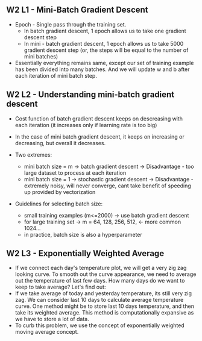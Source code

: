 ## W2 L1 - Mini-Batch Gradient Descent

- Epoch - Single pass through the training set.
    * In batch gradient descent, 1 epoch allows us to take one gradient descent step
    * In mini - batch gradient descent, 1 epoch allows us to take 5000 gradient descent step (or, the steps will be equal to the number of mini batches)
- Essentially everything remains same, except our set of training example has been divided into many batches. And we will update w and b after each iteration of mini batch step.

## W2 L2 - Understanding mini-batch gradient descent

- Cost function of batch gradient descent keeps on descreasing with each iteration (it increases only if learning rate is too big)
- In the case of mini batch gradient descent, it keeps on increasing or decreasing, but overall it decreases.
- Two extremes:
    * mini batch size = m -> batch gradient descent -> Disadvantage - too large dataset to process at each iteration
    * mini batch size = 1 -> stochastic gradient descent -> Disadvantage - extremely noisy, will never converge, cant take benefit of speeding up provided by vectorization

- Guidelines for selecting batch size:
    * small training examples (m<=2000) -> use batch gradient descent
    * for large training set -> m = 64, 128, 256, 512, <- more common 1024...
    * in practice, batch size is also a hyperparameter
    
## W2 L3 - Exponentially Weighted Average

- If we connect each day's temperature plot, we will get a very zig zag looking curve. To smooth out the curve appearance, we need to average out the temperature of last few days. How many days do we want to keep to take average? Let's find out:
- If we take average of today and yesterday temperature, its still very zig zag. We can consider last 10 days to calculate average temperature curve. One method might be to store last 10 days temperature, and then take its weighted average. This method is computationally expansive as we have to store a lot of data.
- To curb this problem, we use the concept of exponentially weighted moving average concept.
